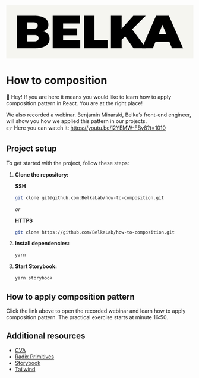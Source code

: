 ![Belka logo](belka.png 'Belka')

# How to composition

👋 Hey! If you are here it means you would like to learn how to apply composition pattern in React. You are at the right place!

We also recorded a webinar. Benjamin Minarski, Belka’s front-end engineer, will show you how we applied this pattern in our projects.\
👉 Here you can watch it: https://youtu.be/l2YEMW-FBy8?t=1010

## Project setup

To get started with the project, follow these steps:

1. **Clone the repository:**

   **SSH**

   ```bash
   git clone git@github.com:BelkaLab/how-to-composition.git
   ```

   _or_

   **HTTPS**

   ```bash
   git clone https://github.com/BelkaLab/how-to-composition.git
   ```

2. **Install dependencies:**

   ```bash
   yarn
   ```

3. **Start Storybook:**

   ```bash
   yarn storybook
   ```

## How to apply composition pattern

Click the link above to open the recorded webinar and learn how to apply composition pattern. The practical exercise starts at minute 16:50.

## Additional resources

- [CVA](https://cva.style/docs)
- [Radix Primitives](https://www.radix-ui.com/primitives/docs)
- [Storybook](https://storybook.js.org/docs)
- [Tailwind](https://tailwindcss.com/docs)
